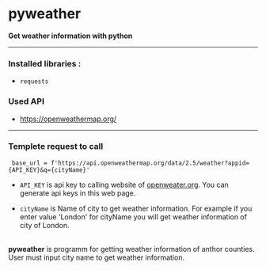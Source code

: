 # pyweather

__Get weather information with python__
<hr>

<h3>Installed libraries :</h3> 

* `requests`

<h3>Used API</h3>

* https://openweathermap.org/
<hr>

<h3>Templete request to call </h3>

` base_url = f'https://api.openweathermap.org/data/2.5/weather?appid={API_KEY}&q={cityName}'`

* `API_KEY` is api key to calling website of [openweater.org](https://openweathermap.org/). You can generate api keys in this web page.

* `cityName` is Name of city to get weather information. For example if you enter  value 'London' for cityName you will get weather information of city of London.
   


<br>
<b>pyweather</b> is programm for getting weather information of anthor counties. User must input city name to get weather information.
 


